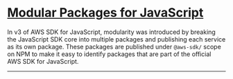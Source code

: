 # [Modular Packages for JavaScript](https://aws.amazon.com/blogs/developer/modular-packages-in-aws-sdk-for-javascript/)

In v3 of AWS SDK for JavaScript, modularity was introduced by breaking the JavaScript SDK core into multiple packages and publishing each service as its own package. These packages are published under `@aws-sdk/` scope on NPM to make it easy to identify packages that are part of the official AWS SDK for JavaScript.

---
